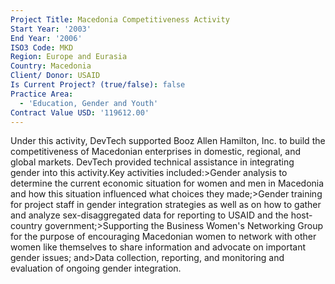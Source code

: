 ```yaml
---
Project Title: Macedonia Competitiveness Activity
Start Year: '2003'
End Year: '2006'
ISO3 Code: MKD
Region: Europe and Eurasia
Country: Macedonia
Client/ Donor: USAID
Is Current Project? (true/false): false
Practice Area:
  - 'Education, Gender and Youth'
Contract Value USD: '119612.00'
---
```

Under this activity, DevTech supported Booz Allen Hamilton, Inc. to build the competitiveness of Macedonian enterprises in domestic, regional, and global markets. DevTech provided technical assistance in integrating gender into this activity.Key activities included:>Gender analysis to determine the current economic situation for women and men in Macedonia and how this situation influenced what choices they made;>Gender training for project staff in gender integration strategies as well as on how to gather and analyze sex-disaggregated data for reporting to USAID and the host-country government;>Supporting the Business Women's Networking Group for the purpose of encouraging Macedonian women to network with other women like themselves to share information and advocate on important gender issues; and>Data collection, reporting, and monitoring and evaluation of ongoing gender integration.
